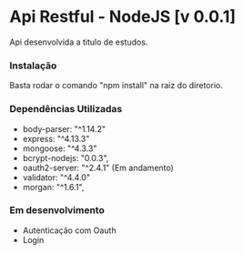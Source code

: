 <h1>Api Restful - NodeJS [v 0.0.1]</h1>

<p>Api desenvolvida a titulo de estudos.</p>

<h3>Instalação</h3>
<p>Basta rodar o comando "npm install" na raiz do diretorio.</p>

<h3>Dependências Utilizadas</h3>

<ul>
	<li>body-parser: "^1.14.2"</li>
    <li>express: "^4.13.3"</li>
    <li>mongoose: "^4.3.3"</li>
    <li>bcrypt-nodejs: "0.0.3",</li>
    <li>oauth2-server: "^2.4.1" (Em andamento)</li>
    <li>validator: "^4.4.0"</li>
    <li>morgan: "^1.6.1",</li>
</ul>


<h3>Em desenvolvimento</h3>
<ul>
	<li>Autenticação com Oauth</li>
	<li>Login</li>
</ul>


